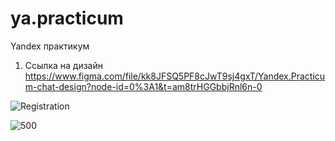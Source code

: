 # ya.practicum
Yandex практикум
1. Ссылка на дизайн https://www.figma.com/file/kk8JFSQ5PF8cJwT9sj4gxT/Yandex.Practicum-chat-design?node-id=0%3A1&t=am8trHGGbbjRnl6n-0

![Registration](https://user-images.githubusercontent.com/15224416/222925618-87cb1855-5f0b-4cf1-9357-50d05c7d80f8.png)

![500](https://user-images.githubusercontent.com/15224416/222925626-f854dbc1-9d92-41e7-a225-f1329ae847a7.png)

